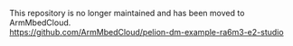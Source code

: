 This repository is no longer maintained and has been moved to ArmMbedCloud.  
https://github.com/ArmMbedCloud/pelion-dm-example-ra6m3-e2-studio
